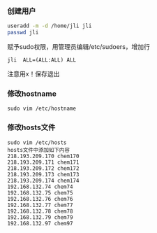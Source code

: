 ### 创建用户
```bash
useradd -m -d /home/jli jli
passwd jli
```
赋予sudo权限，用管理员编辑/etc/sudoers，增加行
```
jli  ALL=(ALL:ALL) ALL
```
注意用x！保存退出

### 修改hostname
```
sudo vim /etc/hostname
```

### 修改hosts文件
```
sudo vim /etc/hosts
hosts文件中添加如下内容
218.193.209.170 chem170
218.193.209.171 chem171
218.193.209.172 chem172
218.193.209.173 chem173
218.193.209.174 chem174
192.168.132.74 chem74
192.168.132.75 chem75
192.168.132.76 chem76
192.168.132.77 chem77
192.168.132.78 chem78
192.168.132.79 chem79
192.168.132.97 chem97
````